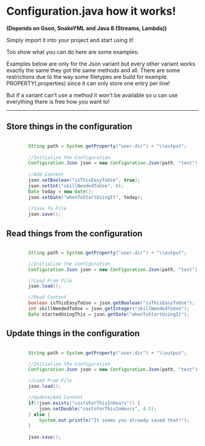 # Configuration.java how it works!

**(Depends on Gson, SnakeYML and Java 8 (Streams, Lambda))**

Simply import it into your project and start using it!

Too show what you can do here are some examples:

Examples below are only for the Json variant but every other variant works exactly the same they got the same methods and all.
There are some restrictions due to the way some filetypes are build for example. PROPERTY(.properties) since it can only store one entry per line!

But if a variant can't use a method it won't be available so u can use everything there is free how you want to!

___

## Store things in the configuration

```java

        String path = System.getProperty("user.dir") + "\\output";
        
        //Initialize the Configuration
        Configuration.Json json = new Configuration.Json(path, "test");
        
        //Add Content
        json.setBoolean("isThisEasyToUse", true);
        json.setInt("skillNeededToUse", 0);
        Date today = new Date();
        json.setDate("whenToStartUsingIt", today);
        
        //Save To File
        json.save();

```
## Read things from the configuration

```java

        String path = System.getProperty("user.dir") + "\\output";

        //Initialize the Configuration
        Configuration.Json json = new Configuration.Json(path, "test");

        //Load From File
        json.load();

        //Read Content
        boolean isThisEasyToUse = json.getBoolean("isThisEasyToUse");
        int skillNeededToUse = json.getInteger("skillNeededToUse");
        Date startedUsingThis = json.getDate("whenToStartUsingIt");

```

## Update things in the configuration

```java

        String path = System.getProperty("user.dir") + "\\output";

        //Initialize the Configuration
        Configuration.Json json = new Configuration.Json(path, "test");

        //Load From File
        json.load();

        //Update/Add Content
        if(!json.exists("costsForThisInHours")) {
            json.setDouble("costsForThisInHours", 4.5);
        } else {
            System.out.println("It seems you already saved that!");
        }
        
        json.save();


```
